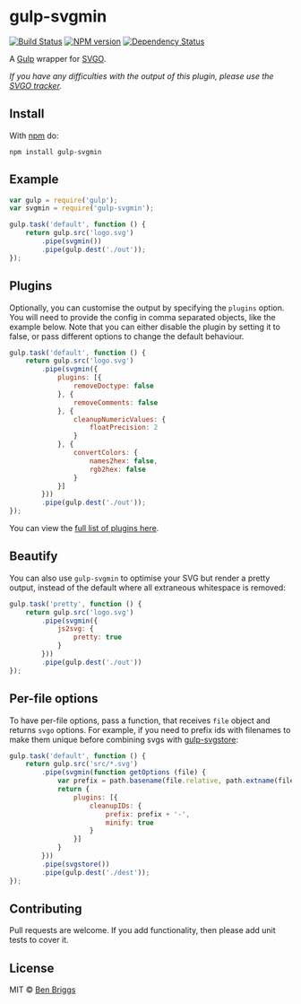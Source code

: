 # gulp-svgmin

[![Build Status](https://travis-ci.org/ben-eb/gulp-svgmin.svg?branch=master)][travis-status]
[![NPM version](https://badge.fury.io/js/gulp-svgmin.svg)][npm-status]
[![Dependency Status](https://david-dm.org/ben-eb/gulp-svgmin.svg)][deps-status]


A [Gulp][gulp-url] wrapper for [SVGO][svgo-url].

*If you have any difficulties with the output of this plugin, please use the [SVGO tracker][svgo-bugs].*


## Install

With [npm][npm-url] do:

```
npm install gulp-svgmin
```


## Example

```js
var gulp = require('gulp');
var svgmin = require('gulp-svgmin');

gulp.task('default', function () {
    return gulp.src('logo.svg')
        .pipe(svgmin())
        .pipe(gulp.dest('./out'));
});
```


## Plugins

Optionally, you can customise the output by specifying the `plugins` option. You
will need to provide the config in comma separated objects, like the example
below. Note that you can either disable the plugin by setting it to false,
or pass different options to change the default behaviour.

```js
gulp.task('default', function () {
    return gulp.src('logo.svg')
        .pipe(svgmin({
            plugins: [{
                removeDoctype: false
            }, {
                removeComments: false
            }, {
                cleanupNumericValues: {
                    floatPrecision: 2
                }
            }, {
                convertColors: {
                    names2hex: false,
                    rgb2hex: false
                }
            }]
        }))
        .pipe(gulp.dest('./out'));
});
```

You can view the [full list of plugins here][svgo-plugins].


## Beautify

You can also use `gulp-svgmin` to optimise your SVG but render a pretty output,
instead of the default where all extraneous whitespace is removed:

```js
gulp.task('pretty', function () {
    return gulp.src('logo.svg')
        .pipe(svgmin({
            js2svg: {
                pretty: true
            }
        }))
        .pipe(gulp.dest('./out'))
});
```


## Per-file options

To have per-file options, pass a function, that receives `file` object and
returns `svgo` options. For example, if you need to prefix ids with filenames
to make them unique before combining svgs with [gulp-svgstore][gulp-svgostore]:

```js
gulp.task('default', function () {
    return gulp.src('src/*.svg')
        .pipe(svgmin(function getOptions (file) {
            var prefix = path.basename(file.relative, path.extname(file.relative));
            return {
                plugins: [{
                    cleanupIDs: {
                        prefix: prefix + '-',
                        minify: true
                    }
                }]
            }
        }))
        .pipe(svgstore())
        .pipe(gulp.dest('./dest'));
});
```


## Contributing

Pull requests are welcome. If you add functionality, then please add unit tests
to cover it.


## License

MIT © [Ben Briggs](https://beneb.info)


[travis-status]:    https://travis-ci.org/ben-eb/gulp-svgmin
[deps-status]:      https://david-dm.org/ben-eb/gulp-svgmin
[npm-status]:       https://badge.fury.io/js/gulp-svgmin
[npm-url]:          https://npmjs.org/package/gulp-svgmin
[gulp-url]:         https://github.com/gulpjs/gulp
[gulp-svgostore]:   https://github.com/w0rm/gulp-svgstore
[svgo-url]:         https://github.com/svg/svgo
[svgo-bugs]:        https://github.com/svg/svgo/issues
[svgo-plugins]:     https://github.com/svg/svgo/tree/master/plugins
